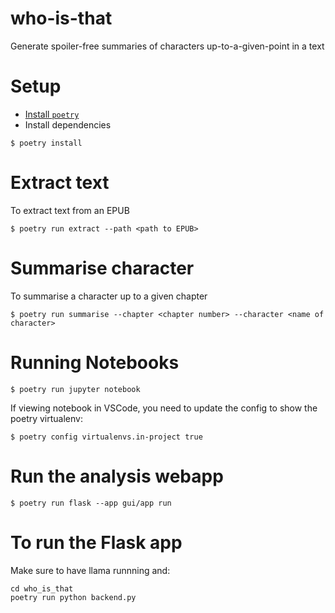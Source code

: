 # who-is-that

Generate spoiler-free summaries of characters up-to-a-given-point in a text

# Setup

- [Install `poetry`](https://python-poetry.org/docs/#installation)
- Install dependencies

```shell
$ poetry install
```

# Extract text

To extract text from an EPUB

```shell
$ poetry run extract --path <path to EPUB>
```

# Summarise character

To summarise a character up to a given chapter

```shell
$ poetry run summarise --chapter <chapter number> --character <name of character>
```

# Running Notebooks

```shell
$ poetry run jupyter notebook
```

If viewing notebook in VSCode, you need to update the config to show the poetry virtualenv:

```shell
$ poetry config virtualenvs.in-project true
```

# Run the analysis webapp

```shell
$ poetry run flask --app gui/app run
```

# To run the Flask app

Make sure to have llama runnning and:

```shell
cd who_is_that
poetry run python backend.py
```